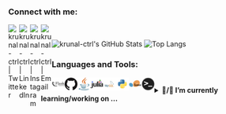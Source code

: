 ### Connect with me:

[<img align="left" alt="krunal-ctrl | Twitter" width="22px" src="https://cdn.jsdelivr.net/npm/simple-icons@v3/icons/twitter.svg" />](https://twitter.com/jethva_krunal)
[<img align="left" alt="krunal-ctrl | LinkedIn" width="22px" src="https://cdn.jsdelivr.net/npm/simple-icons@v3/icons/linkedin.svg" />](www.linkedin.com/in/krunal-jethva)
[<img align="left" alt="krunal-ctrl | Instagram" width="22px" src="https://cdn.jsdelivr.net/npm/simple-icons@v3/icons/instagram.svg" />](https://instagram.com/krunal_jethva_14)
[<img align="left" alt="krunal-ctrl | Email" width="22px" src="https://cdn.jsdelivr.net/npm/simple-icons@v3/icons/gmail.svg" />](mailto:krunaljethva90@gmail.com)
<br />


![krunal-ctrl's GitHub Stats](https://github-readme-stats.vercel.app/api?username=krunal-ctrl&show_icons=true&hide_border=true&title_color=000)
![Top Langs](https://github-readme-stats.vercel.app/api/top-langs/?username=krunal-ctrl&layout=compact&hide_border=false)
<br />

### Languages and Tools:
<img align="left" alt="Flask" width="26px" src="https://raw.githubusercontent.com/github/explore/78df643247d429f6cc873026c0622819ad797942/topics/flask/flask.png" />
<img align="left" alt="GitHub" width="26px" src="https://raw.githubusercontent.com/github/explore/78df643247d429f6cc873026c0622819ad797942/topics/github/github.png" />
<img align="left" alt="Java" width="26px" src="https://raw.githubusercontent.com/github/explore/78df643247d429f6cc873026c0622819ad797942/topics/java/java.png" />
<img align="left" alt="Julia" width="26px" src="https://raw.githubusercontent.com/github/explore/49e13f12be05e7e3f3616bb7a5030d70b259f320/topics/julia/julia.png" />
<img align="left" alt="mysql" width="26px" src="https://raw.githubusercontent.com/github/explore/49e13f12be05e7e3f3616bb7a5030d70b259f320/topics/mysql/mysql.png" />
<img align="left" alt="Python" width="26px" src="https://raw.githubusercontent.com/github/explore/78df643247d429f6cc873026c0622819ad797942/topics/python/python.png" />
<img align="left" alt="skikit-learn" width="26px" src="https://raw.githubusercontent.com/github/explore/80688e429a7d4ef2fca1e82350fe8e3517d3494d/topics/scikit-learn/scikit-learn.png" />
<img align="left" alt="Terminal" width="26px" src="https://raw.githubusercontent.com/github/explore/80688e429a7d4ef2fca1e82350fe8e3517d3494d/topics/terminal/terminal.png" />
<br />

<details>
 <summary><strong>🌱/🔭 I’m currently learning/working on ...</strong></summary>
 <ul>
   <li> Python for Data Science </li>
   <li> Deep Learning </li>
   <li> Playing around with GCP </li>
   <li> Machine Learning </li>
   <li> Java Applets</li>
   <li> Flask</li>
  <li> Julia Programming Language </li>
  </ul>
</details>

